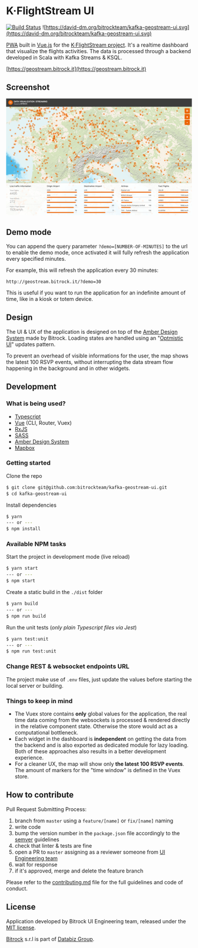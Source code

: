 # K·FlightStream UI
[![Build Status](https://iproject-jenkins.reactive-labs.io/buildStatus/icon?job=kafka-geostream-ui%2Fmaster)](https://iproject-jenkins.reactive-labs.io/view/Kafka%20Geostream/job/kafka-geostream-ui/job/master/)
![https://david-dm.org/bitrockteam/kafka-geostream-ui.svg](https://david-dm.org/bitrockteam/kafka-geostream-ui.svg)


[PWA](https://developers.google.com/web/progressive-web-apps/) built in [Vue.js](https://vuejs.org/) for the [K·FlightStream project](https://github.com/search?q=topic%3Akafka-geostream+org%3Abitrockteam&type=Repositories). It's a realtime dashboard that visualize the flights activities. The data is processed through a backend developed in Scala with Kafka Streams & KSQL.

[https://geostream.bitrock.it](https://geostream.bitrock.it)

## Screenshot
![K·FlightStream UI screenshot](public/img/kgs.png)

## Demo mode
You can append the query parameter `?demo=[NUMBER-OF-MINUTES]` to the url to enable the demo mode, once activated it will fully refresh the application every specified minutes.

For example, this will refresh the application every 30 minutes:

```
http://geostream.bitrock.it/?demo=30
```

This is useful if you want to run the application for an indefinite amount of time, like in a kiosk or totem device.

## Design
The UI & UX of the application is designed on top of the [Amber Design System](https://amber.bitrock.it/) made by Bitrock. Loading states are handled using an "[Optmistic UI](https://uxplanet.org/optimistic-1000-34d9eefe4c05)" updates pattern.

To prevent an overhead of visible informations for the user, the map shows the latest 100 RSVP events, without interrupting the data stream flow happening in the background and in other widgets.

## Development

### What is being used?
* [Typescript](https://www.typescriptlang.org/)
* [Vue](https://vuejs.org/) (CLI, Router, Vuex)
* [RxJS](https://rxjs.dev/)
* [SASS](https://sass-lang.com/)
* [Amber Design System](https://amber.bitrock.it/)
* [Mapbox](https://www.mapbox.com/)

### Getting started
Clone the repo
```bash
$ git clone git@github.com:bitrockteam/kafka-geostream-ui.git
$ cd kafka-geostream-ui
```

Install dependencies
```bash
$ yarn
--- or ---
$ npm install
```

### Available NPM tasks
Start the project in development mode (live reload)
```bash
$ yarn start
--- or ---
$ npm start
```

Create a static build in the `./dist` folder
```bash
$ yarn build
--- or ---
$ npm run build
```

Run the unit tests (*only plain Typescript files via Jest*)
```bash
$ yarn test:unit
--- or ---
$ npm run test:unit
```

### Change REST & websocket endpoints URL
The project make use of `.env` files, just update the values before starting the local server or building.

### Things to keep in mind
* The Vuex store contains **only** global values for the application, the real time data coming from the websockets is processed & rendered directly in the relative component state. Otherwise the store would act as a computational bottleneck.
* Each widget in the dashboard is **independent** on getting the data from the backend and is also exported as dedicated module for lazy loading. Both of these approaches also results in a better development experience.
* For a cleaner UX, the map will show only **the latest 100 RSVP events**. The amount of markers for the "time window" is defined in the Vuex store.

## How to contribute
Pull Request Submitting Process:
1. branch from `master` using a `feature/[name]` or `fix/[name]` naming
2. write code
3. bump the version number in the `package.json` file accordingly to the [semver](https://semver.org/) guidelines
4. check that linter & tests are fine
5. open a PR to `master` assigning as a reviewer someone from [UI Engineering team](https://github.com/orgs/bitrockteam/teams/ui-engineering/members)
6. wait for response
7. if it's approved, merge and delete the feature branch

Please refer to the [contributing.md](contributing.md) file for the full guidelines and code of conduct.

<!-- ## Next steps
* Development environment & branch
* settings page/modal (activate demo mode & set event window from UI)
* code highlightning in the KSQL queries related to the widgets
* time travel events (with backend support) -->

## License
Application developed by Bitrock UI Engineering team, released under the [MIT license](LICENSE).

[Bitrock](https://bitrock.it/) s.r.l is part of [Databiz Group](https://databiz.it/).
